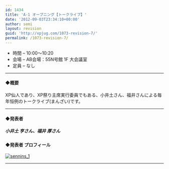 ```yaml
---
id: 1434
title: 'A-1 オープニング【トークライブ】'
date: '2012-09-03T23:34:10+00:00'
author: semi
layout: revision
guid: 'http://xpjug.com/1073-revision-7/'
permalink: /1073-revision-7/
---
```


- 時間 – 10:00〜10:20
- 会場 – AB会場：55N号館 1F 大会議室
- 定員 – なし

---

#### ◆概要

XP仙人であり、XP祭り主席実行委員でもある、小井土さん、福井さんによる毎年恒例のトークライブ(まんざい)です。

---

#### ◆発表者

##### 小井土 亨さん、福井 厚さん

#### ◆発表者 プロフィール

[![](http://xpjug.com/wp-content/uploads/2012/08/sennins_1-150x150.png "sennins_1")](http://xpjug.com/wp-content/uploads/2012/08/sennins_1.png)

---